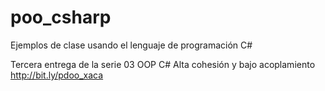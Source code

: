 # poo_csharp

Ejemplos de clase usando el lenguaje de programación C#

Tercera entrega de la serie
03 OOP C# Alta cohesión y bajo acoplamiento
http://bit.ly/pdoo_xaca
